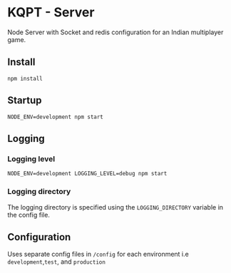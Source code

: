 # KQPT - Server 

Node Server with Socket and redis configuration for an Indian multiplayer game.

## Install 
`npm install`
## Startup
`NODE_ENV=development npm start`
## Logging
### Logging level
`NODE_ENV=development LOGGING_LEVEL=debug npm start`
### Logging directory
The logging directory is specified using the `LOGGING_DIRECTORY` variable in the config file.

## Configuration
Uses separate config files in `/config` for each environment i.e `development`,`test`, and `production`
